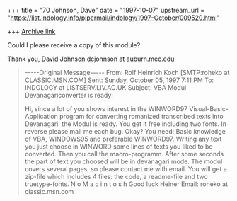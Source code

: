 +++
title = "70 Johnson, Dave"
date = "1997-10-07"
upstream_url = "https://list.indology.info/pipermail/indology/1997-October/009520.html"

+++
[Archive link](https://list.indology.info/pipermail/indology/1997-October/009520.html)

Could I please receive a copy of this module?

Thank you,
David Johnson
dcjohnson at auburn.mec.edu

> -----Original Message-----
> From: Rolf Heinrich Koch [SMTP:roheko at CLASSIC.MSN.COM]
> Sent: Sunday, October 05, 1997 7:11 PM
> To:   INDOLOGY at LISTSERV.LIV.AC.UK
> Subject:      VBA Modul Devanagariconverter is ready!
>
> Hi, since a lot of you shows interest in the WINWORD97
> Visual-Basic-Application program for converting romanized transcribed
> texts
> into Devanagari: the Modul is ready. You get it free including two
> fonts. In
> reverse please mail me each bug.
> Okay? You need: Basic knowledge of VBA, WINDOWS95 and preferable
> WINWORD97.
> Writing any text you just choose in WINWORD some lines of texts you
> liked to
> be converted. Then you call the macro-programm. After some seconds the
> part of
> text you choosed will be in devanagari mode.
> The modul covers several pages, so please contact me with email. You
> will get
> a zip-file which includes 4 files: the code, a readme-file and two
> truetype-fonts.
> N o   M a c i n t o s h
> Good luck
> Heiner
> Email: roheko at classic.msn.com



